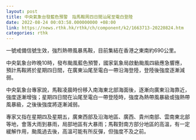 ```yaml
---
layout: post
title: 中央氣象台發藍色預警　指馬鞍周四日間汕尾至電白登陸
date: 2022-08-24 00:03:58.000000000 +08:00
link: https://news.rthk.hk/rthk/ch/component/k2/1663713-20220824.htm
categories: rthk
---
```


一號戒備信號生效，強烈熱帶風暴馬鞍，目前集結在香港之東南約690公里。

中央氣象台昨晚10時，發布颱風藍色預警，國家氣象局啟動颱風四級應急響應，預計馬鞍將於星期四日間，在廣東汕尾至電白一帶沿海登陸，登陸後強度逐漸減弱。

中央氣象台專家說，馬鞍凌晨時份移入南海東北部海面後，逐漸向廣東沿海靠近，強度逐漸增強；星期四日間在汕尾至電白一帶登陸時，強度為熱帶風暴級或強熱帶風暴級，之後後強度將逐漸減弱。

專家又指在星期四及星期五，廣東西部及沿海地區、廣西、貴州南部、雲南東北部等地，會落大雨到暴雨，局部地區有大暴雨；馬鞍對南方部分地區的高溫，有一定緩解作用，颱風過去後，高溫可能有所反彈，但強度不及之前。
